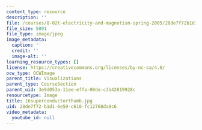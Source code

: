 ```yaml
---
content_type: resource
description: ''
file: /courses/8-02t-electricity-and-magnetism-spring-2005/28de7f72b1d16e59c610fc12768da8c6_16superconductorthumb.jpg
file_size: 5891
file_type: image/jpeg
image_metadata:
  caption: ''
  credit: ''
  image-alt: ''
learning_resource_types: []
license: https://creativecommons.org/licenses/by-nc-sa/4.0/
ocw_type: OCWImage
parent_title: Visualizations
parent_type: CourseSection
parent_uid: 3e9d053a-11ee-effa-00de-c3b42819928c
resourcetype: Image
title: 16superconductorthumb.jpg
uid: 28de7f72-b1d1-6e59-c610-fc12768da8c6
video_metadata:
  youtube_id: null
---
```

